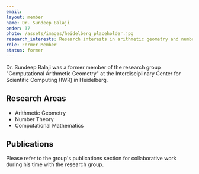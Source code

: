 ```yaml
---
email: 
layout: member
name: Dr. Sundeep Balaji
order: 37
photo: /assets/images/heidelberg_placeholder.jpg
research_interests: Research interests in arithmetic geometry and number theory.
role: Former Member
status: former
---
```


Dr. Sundeep Balaji was a former member of the research group "Computational Arithmetic Geometry" at the Interdisciplinary Center for Scientific Computing (IWR) in Heidelberg.

## Research Areas

- Arithmetic Geometry
- Number Theory
- Computational Mathematics

## Publications

Please refer to the group's publications section for collaborative work during his time with the research group. 